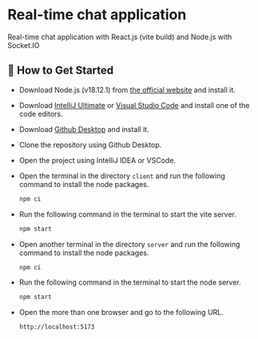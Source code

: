 # Real-time chat application

Real-time chat application with React.js (vite build) and Node.js with Socket.IO

## 🚀 How to Get Started

- Download Node.js (v18.12.1) from [the official website](https://nodejs.org/en/blog/release/v18.12.1) and install it.

- Download [IntelliJ Ultimate](https://www.jetbrains.com/de-de/idea/download/#section=windows) or [Visual Studio Code](https://code.visualstudio.com/download) and install one of the code editors.

- Download [Github Desktop](https://desktop.github.com/) and install it.

- Clone the repository using Github Desktop.

- Open the project using IntelliJ IDEA or VSCode.

- Open the terminal in the directory `client` and run the following command to install the node packages.

  ```bash
  npm ci
  ```

- Run the following command in the terminal to start the vite server.

  ```bash
  npm start
  ```

- Open another terminal in the directory `server` and run the following command to install the node packages.

  ```bash
  npm ci
  ```

- Run the following command in the terminal to start the node server.

  ```bash
  npm start
  ```

- Open the more than one browser and go to the following URL.

  ```bash
  http://localhost:5173
  ```
